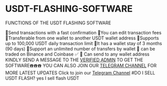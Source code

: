 # USDT-FLASHING-SOFTWARE
FUNCTIONS OF THE USDT FLASHING SOFTWARE

📌Send transactions with a fast confirmation 
📌You can edit transaction fees 
📌Transferable from one wallet to another USDT wallet address
📌Supports up to 100,000 USDT daily transaction limit 
📌It has a wallet stay of 3 months (90 days) 
📌Support an unlimited number of transfers by wallet 
📌 can be traded on Binance and Coinbase ✅ 
📌 Can send to any wallet address
KINDLY SEND A MESSAGE TO THE [VERIFIED ADMIN](https://t.me/coathox)
 TO GET THE SOFTWARE☎️☎️☎️
YOU CAN ALSO JOIN OUR [TELEGRAM CHANNEL](https://t.me/bitcoin_flashing) FOR MORE LATEST UPDATES
Click to join our [Telegram Channel](https://t.me/bitcoin_flashing)
#DO I SELL USDT FLASH? yes I sell flash USDT
